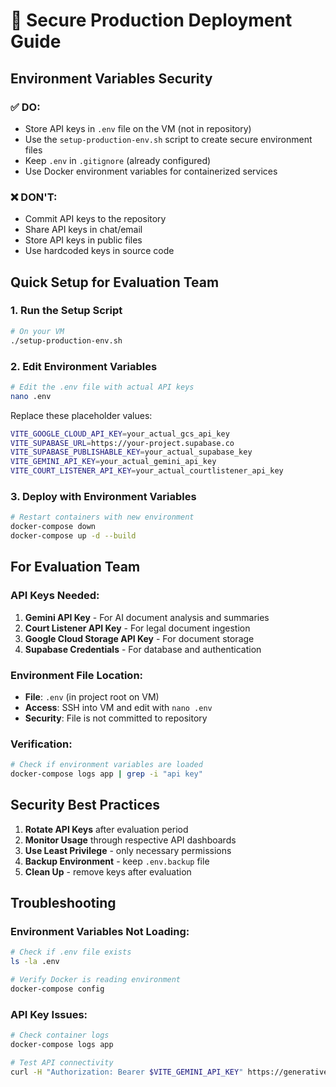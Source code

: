 # 🔐 Secure Production Deployment Guide

## Environment Variables Security

### ✅ DO:
- Store API keys in `.env` file on the VM (not in repository)
- Use the `setup-production-env.sh` script to create secure environment files
- Keep `.env` in `.gitignore` (already configured)
- Use Docker environment variables for containerized services

### ❌ DON'T:
- Commit API keys to the repository
- Share API keys in chat/email
- Store API keys in public files
- Use hardcoded keys in source code

## Quick Setup for Evaluation Team

### 1. Run the Setup Script
```bash
# On your VM
./setup-production-env.sh
```

### 2. Edit Environment Variables
```bash
# Edit the .env file with actual API keys
nano .env
```

Replace these placeholder values:
```bash
VITE_GOOGLE_CLOUD_API_KEY=your_actual_gcs_api_key
VITE_SUPABASE_URL=https://your-project.supabase.co
VITE_SUPABASE_PUBLISHABLE_KEY=your_actual_supabase_key
VITE_GEMINI_API_KEY=your_actual_gemini_api_key
VITE_COURT_LISTENER_API_KEY=your_actual_courtlistener_api_key
```

### 3. Deploy with Environment Variables
```bash
# Restart containers with new environment
docker-compose down
docker-compose up -d --build
```

## For Evaluation Team

### API Keys Needed:
1. **Gemini API Key** - For AI document analysis and summaries
2. **Court Listener API Key** - For legal document ingestion
3. **Google Cloud Storage API Key** - For document storage
4. **Supabase Credentials** - For database and authentication

### Environment File Location:
- **File**: `.env` (in project root on VM)
- **Access**: SSH into VM and edit with `nano .env`
- **Security**: File is not committed to repository

### Verification:
```bash
# Check if environment variables are loaded
docker-compose logs app | grep -i "api key"
```

## Security Best Practices

1. **Rotate API Keys** after evaluation period
2. **Monitor Usage** through respective API dashboards
3. **Use Least Privilege** - only necessary permissions
4. **Backup Environment** - keep `.env.backup` file
5. **Clean Up** - remove keys after evaluation

## Troubleshooting

### Environment Variables Not Loading:
```bash
# Check if .env file exists
ls -la .env

# Verify Docker is reading environment
docker-compose config
```

### API Key Issues:
```bash
# Check container logs
docker-compose logs app

# Test API connectivity
curl -H "Authorization: Bearer $VITE_GEMINI_API_KEY" https://generativelanguage.googleapis.com/v1beta/models
```
